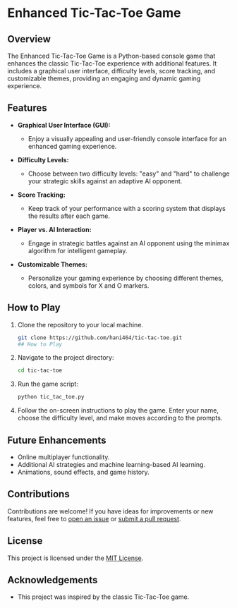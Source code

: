 # Enhanced Tic-Tac-Toe Game

## Overview
The Enhanced Tic-Tac-Toe Game is a Python-based console game that enhances the classic Tic-Tac-Toe experience with additional features. It includes a graphical user interface, difficulty levels, score tracking, and customizable themes, providing an engaging and dynamic gaming experience.

## Features
- **Graphical User Interface (GUI):**
  - Enjoy a visually appealing and user-friendly console interface for an enhanced gaming experience.

- **Difficulty Levels:**
  - Choose between two difficulty levels: "easy" and "hard" to challenge your strategic skills against an adaptive AI opponent.

- **Score Tracking:**
  - Keep track of your performance with a scoring system that displays the results after each game.

- **Player vs. AI Interaction:**
  - Engage in strategic battles against an AI opponent using the minimax algorithm for intelligent gameplay.

- **Customizable Themes:**
  - Personalize your gaming experience by choosing different themes, colors, and symbols for X and O markers.

## How to Play
1. Clone the repository to your local machine.
   ```bash
   git clone https://github.com/hani464/tic-tac-toe.git
   ## How to Play
1. Navigate to the project directory:
    ```bash
    cd tic-tac-toe
    ```

2. Run the game script:
    ```bash
    python tic_tac_toe.py
    ```

3. Follow the on-screen instructions to play the game. Enter your name, choose the difficulty level, and make moves according to the prompts.


## Future Enhancements
- Online multiplayer functionality.
- Additional AI strategies and machine learning-based AI learning.
- Animations, sound effects, and game history.

## Contributions
Contributions are welcome! If you have ideas for improvements or new features, feel free to [open an issue](https://github.com/your-username/enhanced-tic-tac-toe/issues) or [submit a pull request](https://github.com/hani464/enhanced-tic-tac-toe/pulls).

## License
This project is licensed under the [MIT License](LICENSE).

## Acknowledgements
- This project was inspired by the classic Tic-Tac-Toe game.
